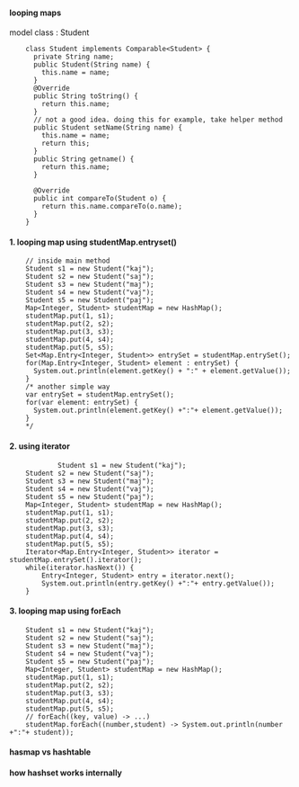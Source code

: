 #### looping maps

model class : Student

        class Student implements Comparable<Student> {
          private String name;
          public Student(String name) {
            this.name = name;
          }
          @Override
          public String toString() {
            return this.name;
          }
          // not a good idea. doing this for example, take helper method
          public Student setName(String name) {
            this.name = name;
            return this;
          }
          public String getname() {
            return this.name;
          }

          @Override
          public int compareTo(Student o) {
            return this.name.compareTo(o.name);
          }
        }

#### 1. looping map using studentMap.entryset()

        // inside main method
        Student s1 = new Student("kaj");
        Student s2 = new Student("saj");
        Student s3 = new Student("maj");
        Student s4 = new Student("vaj");
        Student s5 = new Student("paj");
        Map<Integer, Student> studentMap = new HashMap();
        studentMap.put(1, s1);
        studentMap.put(2, s2);
        studentMap.put(3, s3);
        studentMap.put(4, s4);
        studentMap.put(5, s5);
        Set<Map.Entry<Integer, Student>> entrySet = studentMap.entrySet();
        for(Map.Entry<Integer, Student> element : entrySet) {
          System.out.println(element.getKey() + ":" + element.getValue());
        }
        /* another simple way
        var entrySet = studentMap.entrySet();
        for(var element: entrySet) {
          System.out.println(element.getKey() +":"+ element.getValue());
        }
        */

#### 2. using iterator

                Student s1 = new Student("kaj");
		Student s2 = new Student("saj");
		Student s3 = new Student("maj");
		Student s4 = new Student("vaj");
		Student s5 = new Student("paj");
		Map<Integer, Student> studentMap = new HashMap();
		studentMap.put(1, s1);
		studentMap.put(2, s2);
		studentMap.put(3, s3);
		studentMap.put(4, s4);
		studentMap.put(5, s5);
		Iterator<Map.Entry<Integer, Student>> iterator = studentMap.entrySet().iterator();
		while(iterator.hasNext()) {
			Entry<Integer, Student> entry = iterator.next();
			System.out.println(entry.getKey() +":"+ entry.getValue());
		}


#### 3. looping map using forEach

        Student s1 = new Student("kaj");
        Student s2 = new Student("saj");
        Student s3 = new Student("maj");
        Student s4 = new Student("vaj");
        Student s5 = new Student("paj");
        Map<Integer, Student> studentMap = new HashMap();
        studentMap.put(1, s1);
        studentMap.put(2, s2);
        studentMap.put(3, s3);
        studentMap.put(4, s4);
        studentMap.put(5, s5);
        // forEach((key, value) -> ...)
        studentMap.forEach((number,student) -> System.out.println(number +":"+ student));

#### hasmap vs hashtable

#### how hashset works internally
